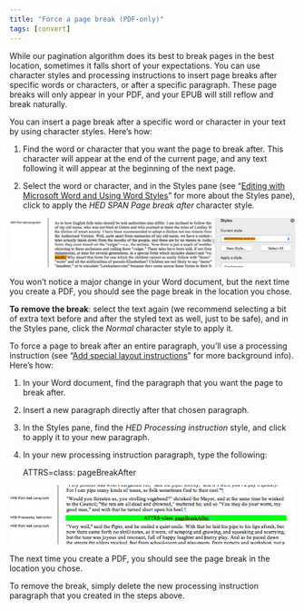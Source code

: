```yaml
---
title: "Force a page break (PDF-only)"
tags: [convert]
---
```

 
<html><body><section data-type="chapter" class="hsecchapter" data-hederis-type="hsecchapter" id="force-page-break" data-pi-attrs="id: force-page-break; data-tags: convert;" role="doc-chapter" data-tags="convert" data-author-name=" " data-book-title=" " title="Force a page break (PDF-only)"><p class="hblkp" data-hederis-type="hblkp" id="pYRKiUGOM">While our pagination algorithm does its best to break pages in the best location, sometimes it falls short of your expectations. You can use character styles and processing instructions to insert page breaks after specific words or characters, or after a specific paragraph. These page breaks will only appear in your PDF, and your EPUB will still reflow and break naturally.</p><section class="hwprsubsection" data-hederis-type="hwprsubsection" id="pjKRYBObT" data-type="subsection" title="Subsection 1"><p class="hblkp" data-hederis-type="hblkp" id="pnIAqwJVo">You can insert a page break after a specific word or character in your text by using character styles. Here&#8217;s how:</p><ol class="hwprnumlist" data-hederis-type="hwprnumlist" id="p9pATokBI"><li class="hblkoli" data-hederis-type="hblkoli" id="liMiqkgOmg"><p class="hblkoli" data-hederis-type="hblklip" id="pf0lUT3Z0">Find the word or character that you want the page to break after. This character will appear at the end of the current page, and any text following it will appear at the beginning of the next page.</p></li><li class="hblkoli" data-hederis-type="hblkoli" id="liqtTOESFm"><p class="hblkoli" data-hederis-type="hblklip" id="pCWABc2U8">Select the word or character, and in the Styles pane (see &#8220;<a href="{% link _docs/fine-tune-styles.md %}" data-hederis-type="hspana" id="poVx88Px6"><span class="Hyperlink" data-hederis-type="hspnspan" id="pLJKyPmAg">Editing with Microsoft Word and Using Word Styles</span></a>&#8221; for more about the Styles pane), click to apply the <em data-hederis-type="hspanem" id="pkJf3SQnz">HED SPAN <em class="hspanem" data-hederis-type="hspanem" id="pWx6oAYZ7">Page break after </em></em>character style<em class="hspanem" data-hederis-type="hspanem" id="pb0aaYjag">.</em></p></li></ol><img data-hederis-type="hblkimg" class="hblkimg" id="pN3ky7E0z" src="/images/forcecharbr.png" data-img-src="/images/forcecharbr.png"/><p class="hblkp" data-hederis-type="hblkp" id="po7VERAQ4">You won&#8217;t notice a major change in your Word document, but the next time you create a PDF, you should see the page break in the location you chose.</p><p class="hblkp" data-hederis-type="hblkp" id="pxUwNRQMT"><strong data-hederis-type="hspanstrong" id="pUFfMuByN">To remove the break</strong>: select the text again (we recommend selecting a bit of extra text before and after the styled text as well, just to be safe), and in the Styles pane, click the <em class="hspanem" data-hederis-type="hspanem" id="pPwwcq3Bb">Normal</em> character style to apply it.</p></section><section class="hwprsubsection" data-hederis-type="hwprsubsection" id="pY1J6Ava3" data-type="subsection" title="Subsection 2"><p class="hblkp" data-hederis-type="hblkp" id="pKDHT8UwW">To force a page to break after an entire paragraph, you&#8217;ll use a processing instruction (see &#8220;<a href="{% link _docs/custom-design.md %}" data-hederis-type="hspana" id="plJsjAL7L"><span class="Hyperlink" data-hederis-type="hspnspan" id="pLRqDVm9W">Add special layout instructions</span></a>&#8221; for more background info). Here&#8217;s how:</p><ol class="hwprnumlist" data-hederis-type="hwprnumlist" id="pl9JnTil6"><li class="hblkoli" data-hederis-type="hblkoli" id="lir4RoBlkU"><p class="hblkoli" data-hederis-type="hblklip" id="pdY3qmzAX">In your Word document, find the paragraph that you want the page to break after.</p></li><li class="hblkoli" data-hederis-type="hblkoli" id="lim4BoNRAX"><p class="hblkoli" data-hederis-type="hblklip" id="pq9XTLpo7">Insert a new paragraph directly after that chosen paragraph.</p></li><li class="hblkoli" data-hederis-type="hblkoli" id="liSghhj7LL"><p class="hblkoli" data-hederis-type="hblklip" id="pqb9SI4co">In the Styles pane, find the <em class="hspanem" data-hederis-type="hspanem" id="pYSfqT9XS">HED Processing instruction</em> style, and click to apply it to your new paragraph.</p></li><li class="hblkoli" data-hederis-type="hblkoli" id="liKICRy74s"><p class="hblkoli" data-hederis-type="hblklip" id="pLuPRdxEc">In your new processing instruction paragraph, type the following:</p><div class="hwprliteral" data-hederis-type="hwprliteral" id="pp7EyZSIO" data-type="programlisting" role="doc-example"><p class="hblkp" data-hederis-type="hblkp" id="pquvyKTmD">ATTRS=class: pageBreakAfter</p></div></li></ol><img data-hederis-type="hblkimg" class="hblkimg" id="ptO5s1ifq" src="/images/forcebr.png" data-img-src="/images/forcebr.png"/><p class="hblkp" data-hederis-type="hblkp" id="pd4NpqXJd">The next time you create a PDF, you should see the page break in the location you chose.</p><p class="hblkp" data-hederis-type="hblkp" id="pOT1ZDJSw">To remove the break, simply delete the new processing instruction paragraph that you created in the steps above.</p></section></section></body></html>
